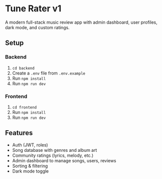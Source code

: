 
# Tune Rater v1

A modern full-stack music review app with admin dashboard, user profiles, dark mode, and custom ratings.

## Setup

### Backend
1. `cd backend`
2. Create a `.env` file from `.env.example`
3. Run `npm install`
4. Run `npm run dev`

### Frontend
1. `cd frontend`
2. Run `npm install`
3. Run `npm run dev`

## Features
- Auth (JWT, roles)
- Song database with genres and album art
- Community ratings (lyrics, melody, etc.)
- Admin dashboard to manage songs, users, reviews
- Sorting & filtering
- Dark mode toggle
